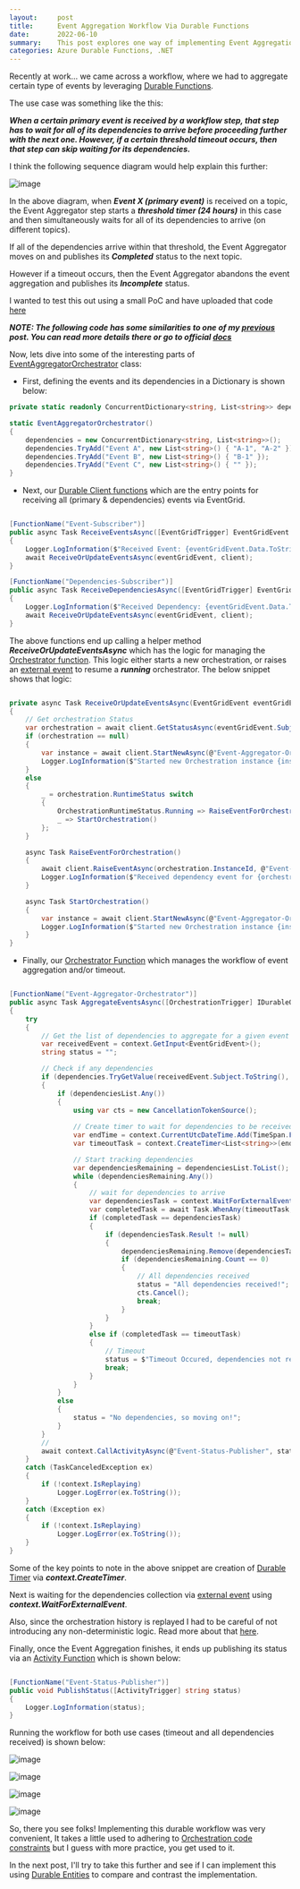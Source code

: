 ```yaml
---
layout:     post
title:      Event Aggregation Workflow Via Durable Functions
date:       2022-06-10
summary:    This post explores one way of implementing Event Aggregation Workflow via Durable Functions.
categories: Azure Durable Functions, .NET
---
```


Recently at work... we came across a workflow, where we had to aggregate certain type of events by leveraging [Durable Functions](https://docs.microsoft.com/en-us/azure/azure-functions/durable/durable-functions-overview?tabs=csharp). 

The use case was something like the this: 

***When a certain primary event is received by a workflow step, that step has to wait for all of its dependencies to arrive before proceeding further with the next one. However, if a certain threshold timeout occurs, then that step can skip waiting for its dependencies.***

I think the following sequence diagram would help explain this further:

![image]({{site.url}}/images/Durable-functions-2.png)

In the above diagram, when ***Event X (primary event)*** is received on a topic, the Event Aggregator step starts a ***threshold timer (24 hours)*** in this case and then simultaneously waits for all of its dependencies to arrive (on different topics). 

If all of the dependencies arrive within that threshold, the Event Aggregator moves on and publishes its ***Completed*** status to the next topic. 

However if a timeout occurs, then the Event Aggregator abandons the event aggregation and publishes its ***Incomplete*** status.

I wanted to test this out using a small PoC and have uploaded that code [here](https://github.com/AdiThakker/Azure.DurableFunctions.EventAggregator)

***NOTE: The following code has some similarities to one of my [previous]({{site.url}}/Sync-over-Async-Functions) post. You can read more details there or go to official [docs](https://docs.microsoft.com/en-us/azure/azure-functions/durable/durable-functions-overview?tabs=csharp)***

Now, lets dive into some of the interesting parts of [EventAggregatorOrchestrator](https://github.com/AdiThakker/Azure.DurableFunctions.EventAggregator/blob/main/Azure.DurableFunctions.EventAggregator/DurableFunction/EventAggregatorOrchestrator.cs) class:

- First, defining the events and its dependencies in a Dictionary is shown below:

~~~csharp
private static readonly ConcurrentDictionary<string, List<string>> dependencies;

static EventAggregatorOrchestrator()
{
	dependencies = new ConcurrentDictionary<string, List<string>>();
	dependencies.TryAdd("Event A", new List<string>() { "A-1", "A-2" });
	dependencies.TryAdd("Event B", new List<string>() { "B-1" });
	dependencies.TryAdd("Event C", new List<string>() { "" });
}

~~~

- Next, our [Durable Client functions](https://docs.microsoft.com/en-us/azure/azure-functions/durable/durable-functions-types-features-overview#client-functions) which are the entry points for receiving all (primary & dependencies) events via EventGrid. 

~~~csharp

[FunctionName("Event-Subscriber")]
public async Task ReceiveEventsAsync([EventGridTrigger] EventGridEvent eventGridEvent, [DurableClient] IDurableClient client)
{
	Logger.LogInformation($"Received Event: {eventGridEvent.Data.ToString()}");
	await ReceiveOrUpdateEventsAsync(eventGridEvent, client);
}

[FunctionName("Dependencies-Subscriber")]
public async Task ReceiveDependenciesAsync([EventGridTrigger] EventGridEvent eventGridEvent, [DurableClient] IDurableClient client)
{
	Logger.LogInformation($"Received Dependency: {eventGridEvent.Data.ToString()}");
	await ReceiveOrUpdateEventsAsync(eventGridEvent, client);
}

~~~

The above functions end up calling a helper method ***ReceiveOrUpdateEventsAsync*** which has the logic for managing the [Orchestrator function](https://docs.microsoft.com/en-us/azure/azure-functions/durable/durable-functions-types-features-overview#orchestrator-functions). This logic either starts a new orchestration, or raises an [external event](https://docs.microsoft.com/en-us/azure/azure-functions/durable/durable-functions-external-events?tabs=csharp) to resume a ***running*** orchestrator. The below snippet shows that logic:

~~~csharp

private async Task ReceiveOrUpdateEventsAsync(EventGridEvent eventGridEvent, IDurableClient client)
{
	// Get orchestration Status
	var orchestration = await client.GetStatusAsync(eventGridEvent.Subject); // Subject is Unique for Testing
	if (orchestration == null)
	{
		var instance = await client.StartNewAsync(@"Event-Aggregator-Orchestrator", eventGridEvent.Subject, eventGridEvent);
		Logger.LogInformation($"Started new Orchestration instance {instance} for {orchestration}");
	}
	else
	{
		_ = orchestration.RuntimeStatus switch
		{
			OrchestrationRuntimeStatus.Running => RaiseEventForOrchestration(),
			_ => StartOrchestration()
		};
	}

	async Task RaiseEventForOrchestration()
	{
		await client.RaiseEventAsync(orchestration.InstanceId, @"Event-Aggregator-Orchestrator", eventGridEvent);
		Logger.LogInformation($"Received dependency event for {orchestration}");
	}

	async Task StartOrchestration()
	{
		var instance = await client.StartNewAsync(@"Event-Aggregator-Orchestrator", eventGridEvent.Subject, eventGridEvent);
		Logger.LogInformation($"Started new Orchestration instance {instance} for {orchestration}");
	}
}
~~~

- Finally, our [Orchestrator Function](https://docs.microsoft.com/en-us/azure/azure-functions/durable/durable-functions-types-features-overview#orchestrator-functions) which manages the workflow of event aggregation and/or timeout.

~~~csharp

[FunctionName("Event-Aggregator-Orchestrator")]
public async Task AggregateEventsAsync([OrchestrationTrigger] IDurableOrchestrationContext context)
{
	try
	{
		// Get the list of dependencies to aggregate for a given event
		var receivedEvent = context.GetInput<EventGridEvent>();
		string status = "";

		// Check if any dependencies     
		if (dependencies.TryGetValue(receivedEvent.Subject.ToString(), out List<string> dependenciesList))
		{
			if (dependenciesList.Any())
			{
				using var cts = new CancellationTokenSource();
				
				// Create timer to wait for dependencies to be received
				var endTime = context.CurrentUtcDateTime.Add(TimeSpan.FromSeconds(30)); // Durable Timer                         
				var timeoutTask = context.CreateTimer<List<string>>(endTime, default, cts.Token);

				// Start tracking dependencies
				var dependenciesRemaining = dependenciesList.ToList();
				while (dependenciesRemaining.Any())
				{
					// wait for dependencies to arrive
					var dependenciesTask = context.WaitForExternalEvent<EventGridEvent>(@"Event-Aggregator-Orchestrator");
					var completedTask = await Task.WhenAny(timeoutTask, dependenciesTask);
					if (completedTask == dependenciesTask)
					{
						if (dependenciesTask.Result != null)
						{
							dependenciesRemaining.Remove(dependenciesTask.Result.EventType);
							if (dependenciesRemaining.Count == 0)
							{
								// All dependencies received
								status = "All dependencies received!";
								cts.Cancel();
								break;
							}
						}
					}
					else if (completedTask == timeoutTask)
					{
						// Timeout
						status = $"Timeout Occured, dependencies not received: {dependenciesList.Count}";
						break;
					}
				}
			}
			else
			{
				status = "No dependencies, so moving on!";
			}
		}
		//
		await context.CallActivityAsync(@"Event-Status-Publisher", status);
	}
	catch (TaskCanceledException ex)
	{
		if (!context.IsReplaying)
			Logger.LogError(ex.ToString());
	}
	catch (Exception ex)
	{
		if (!context.IsReplaying)
			Logger.LogError(ex.ToString());
	}
}
~~~

Some of the key points to note in the above snippet are creation of [Durable Timer](https://docs.microsoft.com/en-us/azure/azure-functions/durable/durable-functions-timers?tabs=csharp) via ***context.CreateTimer***. 

Next is waiting for the dependencies collection via [external event](https://docs.microsoft.com/en-us/azure/azure-functions/durable/durable-functions-external-events?tabs=csharp) using ***context.WaitForExternalEvent***. 

Also, since the orchestration history is replayed I had to be careful of not introducing any non-deterministic logic. Read more about that [here](https://docs.microsoft.com/en-us/azure/azure-functions/durable/durable-functions-orchestrations?tabs=csharp#reliability).

Finally, once the Event Aggregation finishes, it ends up publishing its status via an [Activity Function](https://docs.microsoft.com/en-us/azure/azure-functions/durable/durable-functions-types-features-overview#activity-functions) which is shown below:

~~~csharp

[FunctionName("Event-Status-Publisher")]
public void PublishStatus([ActivityTrigger] string status)
{
	Logger.LogInformation(status);
}

~~~
Running the workflow for both use cases (timeout and all dependencies received) is shown below:

![image]({{site.url}}/images/Durable-functions-3.png)

![image]({{site.url}}/images/Durable-functions-4.png)

![image]({{site.url}}/images/Durable-functions-5.png)

![image]({{site.url}}/images/Durable-functions-6.png)

So, there you see folks! Implementing this durable workflow was very convenient, It takes a little used to adhering to [Orchestration code constraints](https://docs.microsoft.com/en-us/azure/azure-functions/durable/durable-functions-code-constraints) but I guess with more practice, you get used to it. 

In the next post, I'll try to take this further and see if I can implement this using [Durable Entities](https://docs.microsoft.com/en-us/azure/azure-functions/durable/durable-functions-dotnet-entities) to compare and contrast the implementation.